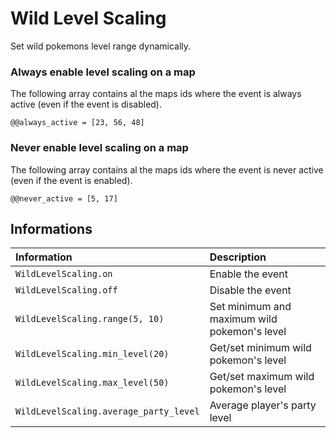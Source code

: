 # Wild Level Scaling
Set wild pokemons level range dynamically.

### Always enable level scaling on a map
The following array contains al the maps ids where the event is always active (even if the event is disabled).
```
@@always_active = [23, 56, 48]
```

### Never enable level scaling on a map
The following array contains al the maps ids where the event is never active (even if the event is enabled).
```
@@never_active = [5, 17]
```

## Informations
| Information | Description |
|:----------|:-------------|
| `WildLevelScaling.on` | Enable the event |
| `WildLevelScaling.off` | Disable the event |
| `WildLevelScaling.range(5, 10)` | Set minimum and maximum wild pokemon's level |
| `WildLevelScaling.min_level(20)` | Get/set minimum wild pokemon's level |
| `WildLevelScaling.max_level(50)` | Get/set maximum wild pokemon's level |
| `WildLevelScaling.average_party_level` | Average player's party level |
